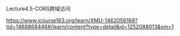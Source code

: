 Lecture4.5-CORS跨域访问

https://www.icourse163.org/learn/XMU-1462056168?tid=1468868446#/learn/content?type=detail&id=1252088013&sm=1

